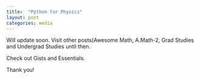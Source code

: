 ```yaml
---
title:  "Python for Physics"
layout: post
categories: media
---
```


Will update soon. Visit other posts(Awesome Math, A.Math-2, Grad Studies and Undergrad Studies until then.

Check out Gists and Essentials.

Thank you!
